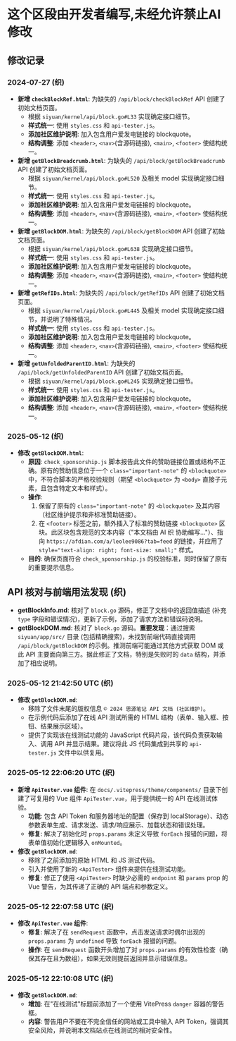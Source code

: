 # 这个区段由开发者编写,未经允许禁止AI修改


## 修改记录

### 2024-07-27 (织)

*   **新增 `checkBlockRef.html`**: 为缺失的 `/api/block/checkBlockRef` API 创建了初始文档页面。
    *   根据 `siyuan/kernel/api/block.go#L33` 实现确定接口细节。
    *   **样式统一**: 使用 `styles.css` 和 `api-tester.js`。
    *   **添加社区维护说明**: 加入包含用户爱发电链接的 blockquote。
    *   **结构调整**: 添加 `<header>`, `<nav>`(含源码链接), `<main>`, `<footer>` 使结构统一。
*   **新增 `getBlockBreadcrumb.html`**: 为缺失的 `/api/block/getBlockBreadcrumb` API 创建了初始文档页面。
    *   根据 `siyuan/kernel/api/block.go#L520` 及相关 model 实现确定接口细节。
    *   **样式统一**: 使用 `styles.css` 和 `api-tester.js`。
    *   **添加社区维护说明**: 加入包含用户爱发电链接的 blockquote。
    *   **结构调整**: 添加 `<header>`, `<nav>`(含源码链接), `<main>`, `<footer>` 使结构统一。
*   **新增 `getBlockDOM.html`**: 为缺失的 `/api/block/getBlockDOM` API 创建了初始文档页面。
    *   根据 `siyuan/kernel/api/block.go#L638` 实现确定接口细节。
    *   **样式统一**: 使用 `styles.css` 和 `api-tester.js`。
    *   **添加社区维护说明**: 加入包含用户爱发电链接的 blockquote。
    *   **结构调整**: 添加 `<header>`, `<nav>`(含源码链接), `<main>`, `<footer>` 使结构统一。
*   **新增 `getRefIDs.html`**: 为缺失的 `/api/block/getRefIDs` API 创建了初始文档页面。
    *   根据 `siyuan/kernel/api/block.go#L445` 及相关 model 实现确定接口细节，并说明了特殊情况。
    *   **样式统一**: 使用 `styles.css` 和 `api-tester.js`。
    *   **添加社区维护说明**: 加入包含用户爱发电链接的 blockquote。
    *   **结构调整**: 添加 `<header>`, `<nav>`(含源码链接), `<main>`, `<footer>` 使结构统一。
*   **新增 `getUnfoldedParentID.html`**: 为缺失的 `/api/block/getUnfoldedParentID` API 创建了初始文档页面。
    *   根据 `siyuan/kernel/api/block.go#L245` 实现确定接口细节。
    *   **样式统一**: 使用 `styles.css` 和 `api-tester.js`。
    *   **添加社区维护说明**: 加入包含用户爱发电链接的 blockquote。
    *   **结构调整**: 添加 `<header>`, `<nav>`(含源码链接), `<main>`, `<footer>` 使结构统一。 

### 2025-05-12 (织)

*   **修改 `getBlockDOM.html`**:
    *   **原因**: `check_sponsorship.js` 脚本报告此文件的赞助链接位置或结构不正确。原有的赞助信息位于一个 `class="important-note"` 的 `<blockquote>` 中，不符合脚本的严格校验规则（期望 `<blockquote>` 为 `<body>` 直接子元素，且包含特定文本和样式）。
    *   **操作**: 
        1.  保留了原有的 `class="important-note"` 的 `<blockquote>` 及其内容（社区维护提示和非标准赞助链接）。
        2.  在 `<footer>` 标签之前，额外插入了标准的赞助链接 `<blockquote>` 区块。此区块包含规范的文本内容（"本文档由 AI 织 协助编写..."）、指向 `https://afdian.com/a/leolee9086?tab=feed` 的链接，并应用了 `style="text-align: right; font-size: small;"` 样式。
    *   **目的**: 确保页面符合 `check_sponsorship.js` 的校验标准，同时保留了原有的重要提示信息。 

## API 核对与前端用法发现 (织)

*   **getBlockInfo.md**: 核对了 `block.go` 源码，修正了文档中的返回值描述 (补充 `type` 字段和错误情况)，更新了示例，添加了请求方法和错误码说明。
*   **getBlockDOM.md**: 核对了 `block.go` 源码。**重要发现**：通过搜索 `siyuan/app/src/` 目录 (包括精确搜索)，未找到前端代码直接调用 `/api/block/getBlockDOM` 的示例。推测前端可能通过其他方式获取 DOM 或此 API 主要面向第三方。据此修正了文档，特别是失败时的 `data` 结构，并添加了相应说明。 

### 2025-05-12 21:42:50 UTC (织)

*   **修改 `getBlockDOM.md`**:
    *   移除了文件末尾的版权信息 `© 2024 思源笔记 API 文档 (社区维护)`。
    *   在示例代码后添加了在线 API 测试所需的 HTML 结构（表单、输入框、按钮、结果展示区域）。
    *   提供了实现该在线测试功能的 JavaScript 代码片段，该代码负责获取输入、调用 API 并显示结果。建议将此 JS 代码集成到共享的 `api-tester.js` 文件中以供复用。 

### 2025-05-12 22:06:20 UTC (织)

*   **新增 `ApiTester.vue` 组件**: 在 `docs/.vitepress/theme/components/` 目录下创建了可复用的 Vue 组件 `ApiTester.vue`，用于提供统一的 API 在线测试体验。
    *   **功能**: 包含 API Token 和服务器地址的配置（保存到 localStorage）、动态参数表单生成、请求发送、请求/响应展示、加载状态和错误处理。
    *   **修复**: 解决了初始化时 `props.params` 未定义导致 `forEach` 报错的问题，将表单值初始化逻辑移入 `onMounted`。
*   **修改 `getBlockDOM.md`**: 
    *   移除了之前添加的原始 HTML 和 JS 测试代码。
    *   引入并使用了新的 `<ApiTester>` 组件来提供在线测试功能。
    *   **修复**: 修正了使用 `<ApiTester>` 时缺少必需的 `endpoint` 和 `params` prop 的 Vue 警告，为其传递了正确的 API 端点和参数定义。 

### 2025-05-12 22:07:58 UTC (织)

*   **修改 `ApiTester.vue` 组件**:
    *   **修复**: 解决了在 `sendRequest` 函数中，点击发送请求时偶尔出现的 `props.params` 为 `undefined` 导致 `forEach` 报错的问题。
    *   **操作**: 在 `sendRequest` 函数开头增加了对 `props.params` 的有效性检查（确保其存在且为数组），如果无效则提前返回并显示错误信息。 

### 2025-05-12 22:10:08 UTC (织)

*   **修改 `getBlockDOM.md`**:
    *   **增加**: 在"在线测试"标题前添加了一个使用 VitePress `danger` 容器的警告框。
    *   **内容**: 警告用户不要在不完全信任的网站或工具中输入 API Token，强调其安全风险，并说明本文档站点在线测试的相对安全性。 